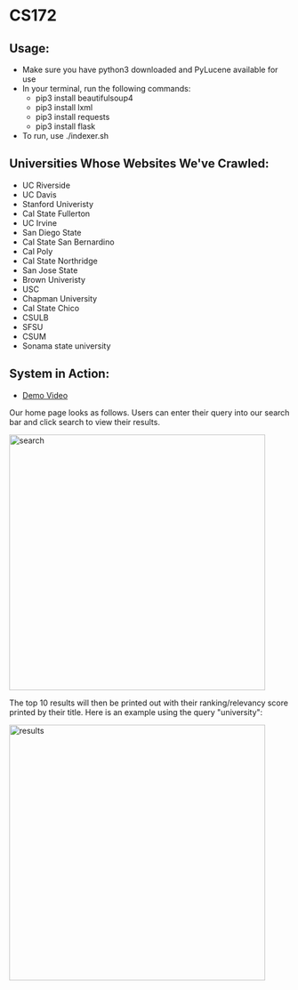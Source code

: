 # CS172

## Usage:
- Make sure you have python3 downloaded and PyLucene available for use
- In your terminal, run the following commands:
  - pip3 install beautifulsoup4
  - pip3 install lxml
  - pip3 install requests
  - pip3 install flask
- To run, use ./indexer.sh

## Universities Whose Websites We've Crawled:
- UC Riverside
- UC Davis
- Stanford Univeristy
- Cal State Fullerton
- UC Irvine
- San Diego State
- Cal State San Bernardino
- Cal Poly
- Cal State Northridge
- San Jose State
- Brown Univeristy
- USC
- Chapman University 
- Cal State Chico
- CSULB
- SFSU
- CSUM
- Sonama state university

## System in Action:

- [Demo Video](https://drive.google.com/file/d/1fvVcUNWETamAeA3UHp3rY-TvwXKJmGCu/view?usp=sharing)

Our home page looks as follows. Users can enter their query into our search bar and click search to view their results.

<img width="460" alt="search" src="https://github.com/melle-issa/CS172/assets/74077340/cf4dffcb-0a52-403a-b540-8c5296a4c0fb">

The top 10 results will then be printed out with their ranking/relevancy score printed by their title. Here is an example using the query "university":

<img width="460" alt="results" src="https://github.com/melle-issa/CS172/assets/74077340/d5b069e7-ed44-4ddb-a68d-76906b598785">


